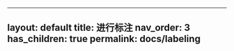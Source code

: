 ______________________________________________________________________

## layout: default title: 进行标注 nav_order: 3 has_children: true permalink: docs/labeling
